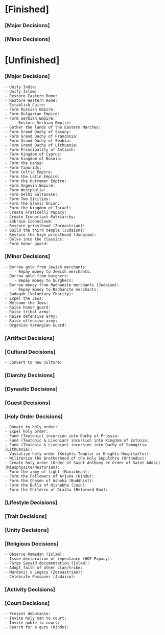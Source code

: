 # [Finished]

### [Major Decisions]

### [Minor Decisions]

# [Unfinished]

### [Major Decisions]
	- Unify India:
	- Unify Islam:
	- Restore Eastern Rome:
	- Restore Western Rome:
	- Establish Cairo:
	- Form Russian Empire:
	- Form Bulgarian Empire:
	- Form Serbian Empire:
		- Restore Serbian Empire:
	- Gather the lands of the Eastern Marches:
	- Form Grand Duchy of Saxony:
	- Form Grand Duchy of Franconia:
	- Form Grand Duchy of Swabia:
	- Form Grand Duchy of Lithuania:
	- Form Principality of Antioch:
	- Form Kingdom of Cyprus:
	- Form Kingdom of Bosnia:
	- Form the Hansa:
	- Form Timurids:
	- Form Celtic Empire:
	- Form the Latin Empire:
	- Form the Outremer Empire:
	- Form Angevin Empire:
	- Form Westphalia:
	- Form Delhi Sultanate:
	- Form Two Sicilies:
	- Form the Slavic Union:
	- Form the Kingdom of Israel:
	- Create Fraticelli Papacy:
	- Create Iconoclast Patriarchy:
	- Embrace Iconoclasm:
	- Restore priesthood (Zoroastrian):
	- Build the third temple (Judaism):
	- Restore the high priesthood (Judaism):
	- Delve into the classics:
	- Form honor guard:

### [Minor Decisions]
	- Borrow gold from Jewish merchants:
		- Repay money to Jewish merchants:
	- Borrow gold from burghers:
		- Repay money to burghers:
	- Borrow money from Radhanite merchants (Judaism):
		- Repay money to Radhanite merchants:
	- Sadaqah (Voluntary Charity):
	- Expel the Jews:
	- Welcome the Jews:
	- Raise honor guard:
	- Raise tribal army:
	- Raise defensive army:
	- Raise offensive army:
	- Organize Varangian Guard:
	
### [Artifact Decisions]

### [Cultural Decisions]
	- Convert to new culture:

### [Diarchy Decisions]

### [Dynastic Decisions]

### [Guest Decisions]

### [Holy Order Decisions]
	- Donate to holy order:
	- Expel holy order:
	- Fund (Teutonic) incursion into Duchy of Prussia:
	- Fund (Teutonic & Livonian) incursion into Kingdom of Estonia:
	- Fund (Teutonic & Livonian) incursion into Duchy of Samogitia (Lithuania):
	- Vassalize holy order (Knights Templar or Knights Hospitaller):
	- Militarize the Brotherhood of the Holy Sepulchre (Orthodox):
	- Create holy order (Order of Saint Anthony or Order of Saint Addai) (Miasphysite/Nestorian):
	- Form the army of light (Manichean):
	- Form the Followers of Arjuna (Hindu):
	- Form the Chosen of Ashoka (Buddhist):
	- Form the Bulls of Rishabha (Jain):
	- Form the Children of Dralha (Reformed Bon):
	
### [Lifestyle Decisions]

### [Trait Decisions]

### [Unity Decisions]

### [Religious Decisions]
	- Observe Ramadan (Islam):
	- Issue declaration of repentance (HOF Papacy):
	- Forge Sayyid documentation (Islam):
	- Adopt faith of other clan/tribe:
	- Mardavij's Legacy (Zoroastrian):
	- Celebrate Passover (Judaism):
	
### [Activity Decisions]

### [Court Decisions]
	- Present debutante:
	- Invite holy man to court:
	- Invite noble to court:
	- Search for a guru (Hindu):